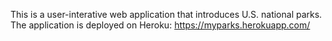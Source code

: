 This is a user-interative web application that introduces U.S. national parks.
The application is deployed on Heroku:
https://myparks.herokuapp.com/





